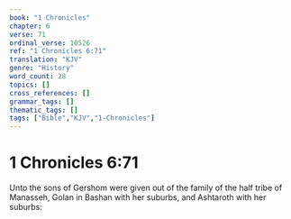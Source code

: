 ```yaml
---
book: "1 Chronicles"
chapter: 6
verse: 71
ordinal_verse: 10526
ref: "1 Chronicles 6:71"
translation: "KJV"
genre: "History"
word_count: 28
topics: []
cross_references: []
grammar_tags: []
thematic_tags: []
tags: ["Bible","KJV","1-Chronicles"]
---
```


# 1 Chronicles 6:71

Unto the sons of Gershom were given out of the family of the half tribe of Manasseh, Golan in Bashan with her suburbs, and Ashtaroth with her suburbs:
